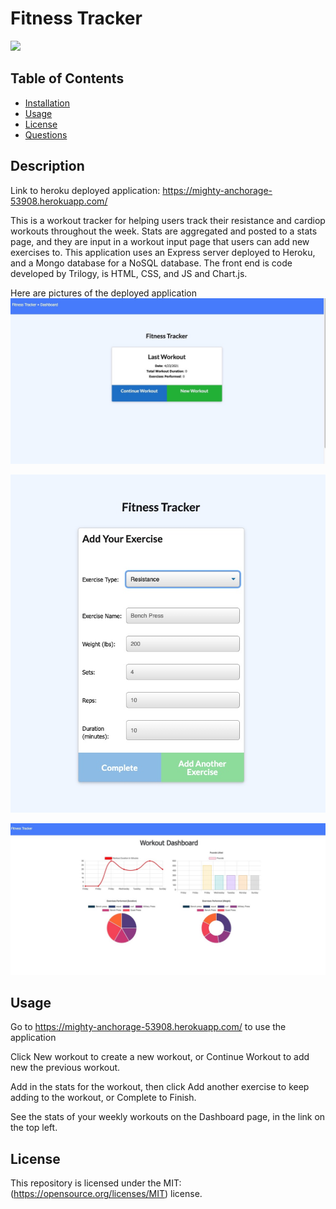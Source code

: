 # Fitness Tracker
![](https://img.shields.io/badge/License-MIT-yellow.svg)


## Table of Contents
* [Installation](#installation)
* [Usage](#usage)
* [License](#license)
* [Questions](#questions)

## Description
Link to heroku deployed application: https://mighty-anchorage-53908.herokuapp.com/

This is a workout tracker for helping users track their resistance and cardiop workouts throughout the week. Stats are aggregated and posted to a stats page, and they are input in a workout input page that users can add new exercises to. This application uses an Express server deployed to Heroku, and a Mongo database for a NoSQL database. The front end is code developed by Trilogy, is HTML, CSS, and JS and Chart.js.

Here are pictures of the deployed application
![demo-image-home](./images/7603725D-31D4-4E4E-8C8D-80FBCD61FDFC_1_105_c.jpeg) 

![demo-image-form](./images/43E574DB-4715-4CF3-BD6E-FBE9FB0D328D.jpeg) 

![demo-stats-form](./images/5E478134-E507-43F3-8BF7-561B1961D5E0_1_105_c.jpeg)

## Usage
Go to https://mighty-anchorage-53908.herokuapp.com/ to use the application

Click New workout to create a new workout, or Continue Workout to add new the previous workout.

Add in the stats for the workout, then click Add another exercise to keep adding to the workout, or Complete to Finish. 

See the stats of your weekly workouts on the Dashboard page, in the link on the top left. 

## License
This repository is licensed under the MIT: (https://opensource.org/licenses/MIT) license.

